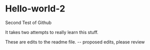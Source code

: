 # Hello-world-2
Second Test of Github

It takes two attempts to really learn this stuff. 

These are edits to the readme file. -- proposed edits, please review
